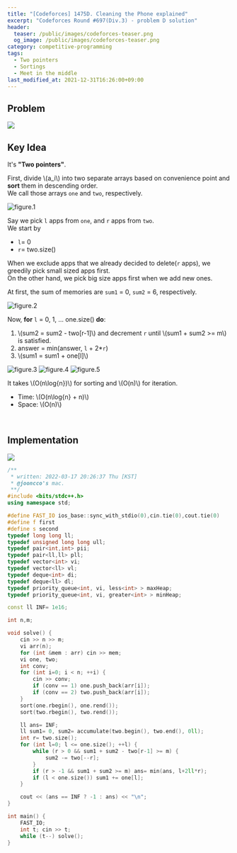 ```yaml
---
title: "[Codeforces] 1475D. Cleaning the Phone explained"
excerpt: "Codeforces Round #697(Div.3) - problem D solution"
header:
  teaser: /public/images/codeforces-teaser.png
  og_image: /public/images/codeforces-teaser.png
category: competitive-programming
tags:
  - Two pointers
  - Sortings
  - Meet in the middle
last_modified_at: 2021-12-31T16:26:00+09:00
---
```



## Problem
<a href="http://codeforces.com/problemset/problem/1475/D">
    <img src="/public/images/codeforces-1475D.png"/>
</a>

<br/>

## Key Idea

It's **"Two pointers"**.

First, divide \\(a_i\\) into two separate arrays based on convenience point and **sort** them in descending order.  
We call those arrays `one` and `two`, respectively.

<img src="/public/images/codeforces-1475D-figure-1.png" title="figure.1"/>


Say we pick `l` apps from `one`, and `r` apps from `two`.  
We start by

- `l`= 0
- `r`= two.size()

When we exclude apps that we already decided to delete(`r` apps), we greedily pick small sized apps first.  
On the other hand, we pick big size apps first when we add new ones.

At first, the sum of memories are `sum1` = 0, `sum2` = 6, respectively.

<img src="/public/images/codeforces-1475D-figure-2.png" title="figure.2"/>  

Now, **for** `l` = 0, 1, ... one.size() **do**:

1. \\(sum2 = sum2 - two[r-1]\\) and decrement `r` until \\(sum1 + sum2 >= m\\) is satisfied.
2. answer = min(answer, `l` + 2*`r`)
3. \\(sum1 = sum1 + one[l]\\)

<img src="/public/images/codeforces-1475D-figure-3.png" title="figure.3"/>

<img src="/public/images/codeforces-1475D-figure-4.png" title="figure.4"/>

<img src="/public/images/codeforces-1475D-figure-5.png" title="figure.5"/>

It takes \\(O(n\log{n})\\) for sorting and \\(O(n)\\) for iteration.

- Time: \\(O(n\log{n} + n)\\)  
- Space: \\(O(n)\\)

<br/>

## Implementation
<img src="/public/images/codeforces-1475D-result.png"/>

```cpp
/**
 * written: 2022-03-17 20:26:37 Thu [KST]
 * @jooncco's mac.
 **/
#include <bits/stdc++.h>
using namespace std;

#define FAST_IO ios_base::sync_with_stdio(0),cin.tie(0),cout.tie(0)
#define f first
#define s second
typedef long long ll;
typedef unsigned long long ull;
typedef pair<int,int> pii;
typedef pair<ll,ll> pll;
typedef vector<int> vi;
typedef vector<ll> vl;
typedef deque<int> di;
typedef deque<ll> dl;
typedef priority_queue<int, vi, less<int> > maxHeap;
typedef priority_queue<int, vi, greater<int> > minHeap;

const ll INF= 1e16;

int n,m;

void solve() {
    cin >> n >> m;
    vi arr(n);
    for (int &mem : arr) cin >> mem;
    vi one, two;
    int conv;
    for (int i=0; i < n; ++i) {
        cin >> conv;
        if (conv == 1) one.push_back(arr[i]);
        if (conv == 2) two.push_back(arr[i]);
    }
    sort(one.rbegin(), one.rend());
    sort(two.rbegin(), two.rend());

    ll ans= INF;
    ll sum1= 0, sum2= accumulate(two.begin(), two.end(), 0ll);
    int r= two.size();
    for (int l=0; l <= one.size(); ++l) {
        while (r > 0 && sum1 + sum2 - two[r-1] >= m) {
            sum2 -= two[--r];
        }
        if (r > -1 && sum1 + sum2 >= m) ans= min(ans, l+2ll*r);
        if (l < one.size()) sum1 += one[l];
    }

    cout << (ans == INF ? -1 : ans) << "\n";
}

int main() {
    FAST_IO;
    int t; cin >> t;
    while (t--) solve();
}

```